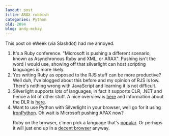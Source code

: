 ```yaml
---
layout: post
title: ARAX rubbish
categories: Python
old: 2094
blog: andy-mckay
---
```

<p>This post on <a http="http://www.eweek.com/c/a/Application-Development/Move-Over-AJAX-ARAX-is-Here/?kc=EWKNLEDP060608A">eWeek</a> (via Slashdot) had me annoyed.</p>
<ol>
<li>It's a Ruby conference. "Microsoft is pushing a different scenario, known as Asynchronous Ruby and XML, or ARAX". Pushing isn't the word I would use, showing off that silverlight can host scripting languages is more likely.</li>
<li>Yes writing Ruby as opposed to the RJS stuff can be more productive? Well duh, I've blogged about this before and my opinion of RJS is low. There's nothing wrong with JavaScript and learning it is not difficult.</li>
<li>Silverlight supports lots of languages, in fact it supports CLR, .NET and hence a lot of other stuff. A nice overview is <a href="http://tirania.org/blog/archive/2007/May-01.html">here</a> and information about the DLR is <a href="http://blogs.msdn.com/hugunin/archive/2007/04/30/a-dynamic-language-runtime-dlr.aspx">here</a>.
</li>
<li>Want to use Python with Silverlight in your browser, well go for it using <a href="http://www.voidspace.org.uk/ironpython/silverlight/index.shtml">IronPython</a>. Oh wait is Microsoft pushing APAX now?</li>
</ul>
<p>Ruby on the browser, c'mon pick a language that's <a href="http://blog.delaguardia.com.mx/index.php?op=ViewArticle&articleId=99&blogId=1">popular</a>. Or perhaps it will just end up in a <a href="http://sayspy.blogspot.com/2007/07/python-might-make-it-into-firefox-4.html">decent browser</a> anyway.</p>